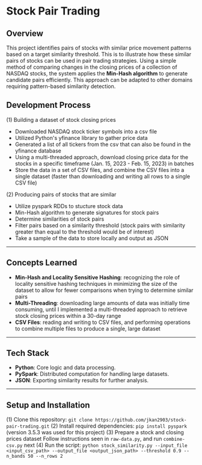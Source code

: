 # Stock Pair Trading

## Overview

This project identifies pairs of stocks with similar price movement patterns based on a target similarity threshold. This is to illustrate how these similar pairs of stocks can be used in pair trading strategies. Using a simple method of comparing changes in the closing prices of a collection of NASDAQ stocks, the system applies the **Min-Hash algorithm** to generate candidate pairs efficiently. This approach can be adapted to other domains requiring pattern-based similarity detection. 

## Development Process
(1) Building a dataset of stock closing prices
- Downloaded NASDAQ stock ticker symbols into a csv file
- Utilized Python's yfinance library to gather price data
- Generated a list of all tickers from the csv that can also be found in the yfinance database
- Using a multi-threaded approach, download closing price data for the stocks in a specific timeframe (Jan. 15, 2023 - Feb. 15, 2023) in batches
- Store the data in a set of CSV files, and combine the CSV files into a single dataset (faster than downloading and writing all rows to a single CSV file)

(2) Producing pairs of stocks that are similar
- Utilize pyspark RDDs to stucture stock data
- Min-Hash algorithm to generate signatures for stock pairs
- Determine similarities of stock pairs
- Filter pairs based on a similarity threshold (stock pairs with similarity greater than equal to the threshold would be of interest)
- Take a sample of the data to store locally and output as JSON

---

## Concepts Learned
- **Min-Hash and Locality Sensitive Hashing**: recognizing the role of locality sensitive hashing techniques in minimizing the size of the dataset to allow for fewer comparisons when trying to determine similar pairs 
- **Multi-Threading**: downloading large amounts of data was initially time consuming, until I implemented a multi-threaded approach to retrieve stock closing prices within a 30-day range
- **CSV Files**: reading and writing to CSV files, and performing operations to combine multiple files to produce a single, large dataset

---

## Tech Stack

- **Python**: Core logic and data processing.
- **PySpark**: Distributed computation for handling large datasets.
- **JSON**: Exporting similarity results for further analysis.

---

## Setup and Installation
(1) Clone this repository:
```git clone https://github.com/jkan2903/stock-pair-trading.git```
(2) Install required dependencies:
```pip install pyspark``` (version 3.5.3 was used for this project)
(3) Prepare a stock and closing prices dataset
Follow instructions seen in ```raw-data.py```, and run ```combine-csv.py``` next
(4) Run the script:
```python stock_similarity.py --input_file <input_csv_path> --output_file <output_json_path> --threshold 0.9 --n_bands 50 --n_rows 2```


